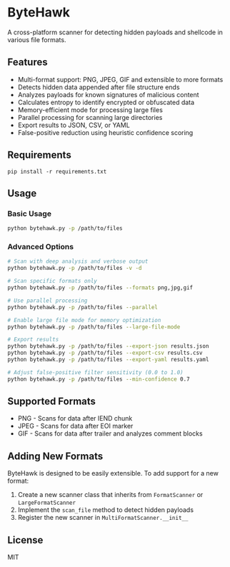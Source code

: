 # ByteHawk
A cross-platform scanner for detecting hidden payloads and shellcode in various file formats.

## Features

- Multi-format support: PNG, JPEG, GIF and extensible to more formats
- Detects hidden data appended after file structure ends
- Analyzes payloads for known signatures of malicious content
- Calculates entropy to identify encrypted or obfuscated data
- Memory-efficient mode for processing large files
- Parallel processing for scanning large directories
- Export results to JSON, CSV, or YAML
- False-positive reduction using heuristic confidence scoring

## Requirements

```
pip install -r requirements.txt
```

## Usage

### Basic Usage

```bash
python bytehawk.py -p /path/to/files
```

### Advanced Options

```bash
# Scan with deep analysis and verbose output
python bytehawk.py -p /path/to/files -v -d

# Scan specific formats only
python bytehawk.py -p /path/to/files --formats png,jpg,gif

# Use parallel processing
python bytehawk.py -p /path/to/files --parallel

# Enable large file mode for memory optimization 
python bytehawk.py -p /path/to/files --large-file-mode

# Export results
python bytehawk.py -p /path/to/files --export-json results.json
python bytehawk.py -p /path/to/files --export-csv results.csv
python bytehawk.py -p /path/to/files --export-yaml results.yaml

# Adjust false-positive filter sensitivity (0.0 to 1.0)
python bytehawk.py -p /path/to/files --min-confidence 0.7
```

## Supported Formats

- PNG - Scans for data after IEND chunk
- JPEG - Scans for data after EOI marker
- GIF - Scans for data after trailer and analyzes comment blocks

## Adding New Formats

ByteHawk is designed to be easily extensible. To add support for a new format:

1. Create a new scanner class that inherits from `FormatScanner` or `LargeFormatScanner`
2. Implement the `scan_file` method to detect hidden payloads
3. Register the new scanner in `MultiFormatScanner.__init__`

## License

MIT
